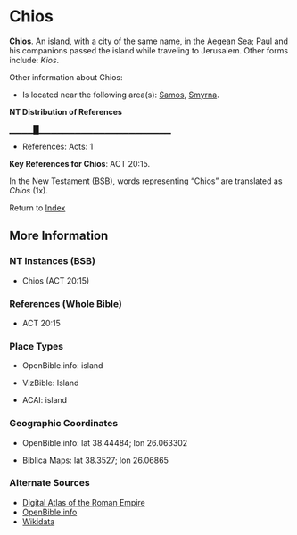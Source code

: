 # Chios
**Chios**. 
An island, with a city of the same name, in the Aegean Sea; Paul and his companions passed the island while traveling to Jerusalem. 
Other forms include: 
*Kios*. 




Other information about Chios:


* Is located near the following area(s): 
[Samos](Samos.md), [Smyrna](Smyrna.md). 


**NT Distribution of References**

▁▁▁▁█▁▁▁▁▁▁▁▁▁▁▁▁▁▁▁▁▁▁▁▁▁▁
* References: Acts: 1



**Key References for Chios**: 
ACT 20:15. 




In the New Testament (BSB), words representing “Chios” are translated as 
*Chios* (1x). 


Return to [Index](00-Index.md)

## More Information

### NT Instances (BSB)

* Chios (ACT 20:15)



### References (Whole Bible)

* ACT 20:15


### Place Types

* OpenBible.info: island

* VizBible: Island

* ACAI: island



### Geographic Coordinates

* OpenBible.info: lat 38.44484; lon 26.063302

* Biblica Maps: lat 38.3527; lon 26.06865



### Alternate Sources

* [Digital Atlas of the Roman Empire](https://imperium.ahlfeldt.se/places/41343)
* [OpenBible.info](https://www.openbible.info/geo/ancient/a4c2c75)
* [Wikidata](http://www.wikidata.org/entity/Q160483)




